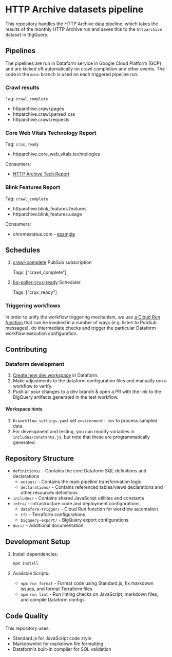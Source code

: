 # HTTP Archive datasets pipeline

This repository handles the HTTP Archive data pipeline, which takes the results of the monthly HTTP Archive run and saves this to the `httparchive` dataset in BigQuery.

## Pipelines

The pipelines are run in Dataform service in Google Cloud Platform (GCP) and are kicked off automatically on crawl completion and other events. The code in the `main` branch is used on each triggered pipeline run.

### Crawl results

Tag: `crawl_complete`

- httparchive.crawl.pages
- httparchive.crawl.parsed_css
- httparchive.crawl.requests

### Core Web Vitals Technology Report

Tag: `crux_ready`

- httparchive.core_web_vitals.technologies

Consumers:

- [HTTP Archive Tech Report](https://httparchive.org/reports/techreport/landing)

### Blink Features Report

Tag: `crawl_complete`

- httparchive.blink_features.features
- httparchive.blink_features.usage

Consumers:

- chromestatus.com - [example](https://chromestatus.com/metrics/feature/timeline/popularity/2089)

## Schedules

1. [crawl-complete](https://console.cloud.google.com/cloudpubsub/subscription/detail/dataformTrigger?authuser=7&project=httparchive) PubSub subscription

    Tags: ["crawl_complete"]

2. [bq-poller-crux-ready](https://console.cloud.google.com/cloudscheduler/jobs/edit/us-central1/bq-poller-crux-ready?authuser=7&project=httparchive) Scheduler

    Tags: ["crux_ready"]

### Triggering workflows

In order to unify the workflow triggering mechanism, we use [a Cloud Run function](./infra/README.md) that can be invoked in a number of ways (e.g. listen to PubSub messages), do intermediate checks and trigger the particular Dataform workflow execution configuration.

## Contributing

### Dataform development

1. [Create new dev workspace](https://cloud.google.com/dataform/docs/quickstart-dev-environments) in Dataform.
2. Make adjustments to the dataform configuration files and manually run a workflow to verify.
3. Push all your changes to a dev branch & open a PR with the link to the BigQuery artifacts generated in the test workflow.

#### Workspace hints

1. In `workflow_settings.yaml` set `environment: dev` to process sampled data.
2. For development and testing, you can modify variables in `includes/constants.js`, but note that these are programmatically generated.

## Repository Structure

- `definitions/` - Contains the core Dataform SQL definitions and declarations
  - `output/` - Contains the main pipeline transformation logic
  - `declarations/` - Contains referenced tables/views declarations and other resources definitions
- `includes/` - Contains shared JavaScript utilities and constants
- `infra/` - Infrastructure code and deployment configurations
  - `dataform-trigger/` - Cloud Run function for workflow automation
  - `tf/` - Terraform configurations
  - `bigquery-export/` - BigQuery export configurations
- `docs/` - Additional documentation

## Development Setup

1. Install dependencies:

   ```bash
   npm install
   ```

2. Available Scripts:
   - `npm run format` - Format code using Standard.js, fix markdown issues, and format Terraform files
   - `npm run lint` - Run linting checks on JavaScript, markdown files, and compile Dataform configs

## Code Quality

This repository uses:

- Standard.js for JavaScript code style
- Markdownlint for markdown file formatting
- Dataform's built-in compiler for SQL validation
